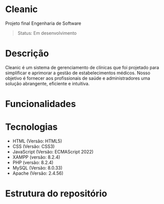 # Cleanic
Projeto final Engenharia de Software

> Status: Em desenvolvimento

# Descrição

Cleanic é um sistema de gerenciamento de clínicas que foi projetado para simplificar e aprimorar a gestão 
de estabelecimentos médicos. Nosso objetivo é fornecer aos profissionais de saúde e administradores uma solução 
abrangente, eficiente e intuitiva.

# Funcionalidades

# Tecnologias
+ HTML (Versão: HTML5)
+ CSS (Versão: CSS3)
+ JavaScript (Versão: ECMAScript 2022)
+ XAMPP (versão: 8.2.4)
+ PHP (versão: 8.2.4)
+ MySQL (Versão: 8.0.33)
+ Apache (Versão: 2.4.56)

# Estrutura do repositório 
